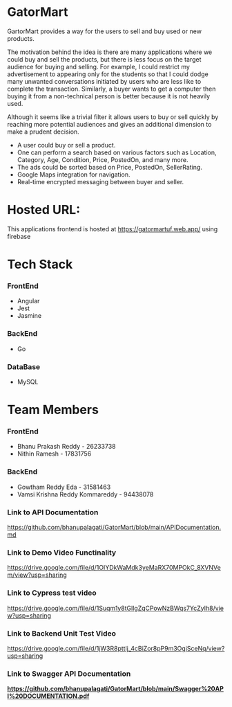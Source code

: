 # GatorMart

GartorMart provides a way for the users to sell and buy used or new products.

The motivation behind the idea is there are many applications where we could buy and sell the products, but there is less focus on the target audience for buying and selling. For example, I could restrict my advertisement to appearing only for the students so that I could dodge many unwanted conversations initiated by users who are less like to complete the transaction. Similarly, a buyer wants to get a computer then buying it from a non-technical person is better because it is not heavily used.

Although it seems like a trivial filter it allows users to buy or sell quickly by reaching more potential audiences and gives an additional dimension to make a prudent decision.

* A user could buy or sell a product.
* One can perform a search based on various factors such as Location, Category, Age, Condition, Price, PostedOn, and many more.
* The ads could be sorted based on Price, PostedOn, SellerRating.
* Google Maps integration for navigation.
* Real-time encrypted messaging between buyer and seller.

# Hosted URL:
This applications frontend is hosted at https://gatormartuf.web.app/ using firebase
# Tech Stack

### FrontEnd

* Angular
* Jest
* Jasmine

### BackEnd

* Go

### DataBase

* MySQL


# Team Members

### FrontEnd
* Bhanu Prakash Reddy - 26233738
* Nithin Ramesh - 17831756

### BackEnd
* Gowtham Reddy Eda - 31581463
* Vamsi Krishna Reddy Kommareddy - 94438078

### Link to API Documentation

https://github.com/bhanupalagati/GatorMart/blob/main/APIDocumentation.md

### Link to Demo Video Functinality

https://drive.google.com/file/d/1OIYDkWaMdk3yeMaRX70MPOkC_8XVNVem/view?usp=sharing

### Link to Cypress test video

https://drive.google.com/file/d/1Suqm1y8tGllgZqCPowNzBWqs7YcZyIh8/view?usp=sharing

### Link to Backend Unit Test Video

https://drive.google.com/file/d/1jW3R8pttlj_4cBiZor8pP9m3OgjSceNq/view?usp=sharing

### Link to Swagger API Documentation

**https://github.com/bhanupalagati/GatorMart/blob/main/Swagger%20API%20DOCUMENTATION.pdf**



